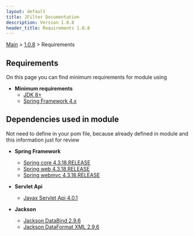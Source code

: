 ```yaml
---
layout: default
title: JFilter Documentation
description: Version 1.0.8
header_title: Requirements 1.0.8
---
```


[Main](../../index.MD) > [1.0.8](../index.MD) > Requirements

## Requirements
On this page you can find minimum requirements for module using

* **Minimum requirements**
  * [JDK 8+](https://www.oracle.com/technetwork/java/javase/downloads/jdk8-downloads-2133151.html)
  * [Spring Framework 4.x](https://docs.spring.io/spring/docs/4.3.18.RELEASE/spring-framework-reference/htmlsingle/)

## Dependencies used in module
Not need to define in your pom file, because already defined in module and this information just for review

* **Spring Framework**
  * [Spring core 4.3.18.RELEASE](https://search.maven.org/artifact/org.springframework/spring-core/4.3.18.RELEASE/jar)
  * [Spring web 4.3.18.RELEASE](https://search.maven.org/artifact/org.springframework/spring-web/4.3.18.RELEASE/jar)
  * [Spring webmvc 4.3.18.RELEASE](https://search.maven.org/artifact/org.springframework/spring-webmvc/4.3.18.RELEASE/jar)

* **Servlet Api**
  * [Javax Servlet Api 4.0.1](https://search.maven.org/artifact/javax.servlet/javax.servlet-api/4.0.1/jar)

* **Jackson**
  * [Jackson DataBind 2.9.6](https://search.maven.org/artifact/com.fasterxml.jackson.core/jackson-databind/2.9.6/bundle)
  * [Jackson DataFormat XML 2.9.6](https://search.maven.org/artifact/com.fasterxml.jackson.dataformat/jackson-dataformat-xml/2.9.6/bundle)
  